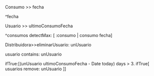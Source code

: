 Consumo >> fecha

 ^fecha



Usuario >> ultimoConsumoFecha

 ^consumos detectMax: [ :consumo | consumo fecha]



Distribuidora>>eliminarUsuario: unUsuario

  usuario contains: unUsuario

 ifTrue:[(unUsuario ultimoConsumoFecha - Date today) days > 3. ifTrue[ usuarios remove: unUsuario ]]
